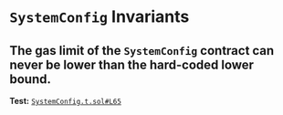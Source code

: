 # `SystemConfig` Invariants

## The gas limit of the `SystemConfig` contract can never be lower than the hard-coded lower bound.
**Test:** [`SystemConfig.t.sol#L65`](../test/invariants/SystemConfig.t.sol#L65)

